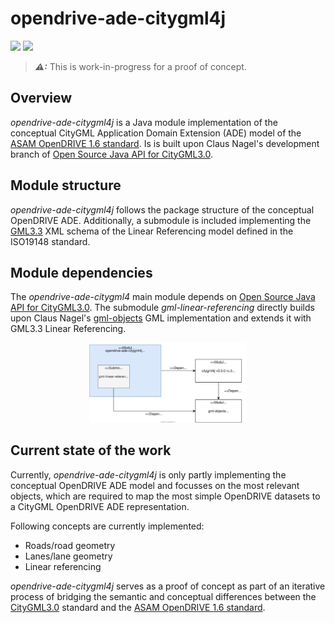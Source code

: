 # opendrive-ade-citygml4j

<a href="https://github.com/tum-gis/opendrive-ade-citygml4j/actions/workflows/build.yml" title="Build Status"><img src="https://img.shields.io/github/workflow/status/tum-gis/opendrive-ade-citygml4j/Build"></a>
<a href="https://jitpack.io/#tum-gis/opendrive-ade-citygml4j" title="JitPack"><img src="https://jitpack.io/v/tum-gis/opendrive-ade-citygml4j.svg?style=for-the-badge"></a>

> **_⚠:_** This is work-in-progress for a proof of concept.

## Overview
*opendrive-ade-citygml4j* is a Java module implementation of the conceptual CityGML Application Domain Extension (ADE) model of the [ASAM OpenDRIVE 1.6 standard](https://www.asam.net/standards/detail/opendrive/). Is is built upon Claus Nagel's development branch of [Open Source Java API for CityGML3.0](https://github.com/citygml4j/citygml4j/tree/citygml3-devel).

## Module structure
*opendrive-ade-citygml4j* follows the package structure of the conceptual OpenDRIVE ADE. Additionally, a submodule is included implementing the [GML3.3](https://portal.ogc.org/files/?artifact_id=46568) XML schema of the Linear Referencing model defined in the ISO19148 standard.

## Module dependencies
The *opendrive-ade-citygml4* main module depends on [Open Source Java API for CityGML3.0](https://github.com/citygml4j/citygml4j/tree/citygml3-devel).
The submodule *gml-linear-referencing* directly builds upon Claus Nagel's [gml-objects](https://github.com/xmlobjects/gml-objects) GML implementation and extends it with GML3.3 Linear Referencing.
<p align="center">
  <img src="./docs/modules.svg" width="50%">
</p>

## Current state of the work
Currently, *opendrive-ade-citygml4j* is only partly implementing the conceptual OpenDRIVE ADE model and focusses on the most relevant objects, which are required to map the most simple OpenDRIVE datasets to a CityGML OpenDRIVE ADE representation. 

Following concepts are currently implemented:
* Roads/road geometry
* Lanes/lane geometry
* Linear referencing

*opendrive-ade-citygml4j* serves as a proof of concept as part of an iterative process of bridging the semantic and conceptual differences between the [CityGML3.0](https://docs.ogc.org/is/20-010/20-010.html) standard and the [ASAM OpenDRIVE 1.6 standard](https://www.asam.net/standards/detail/opendrive/).
